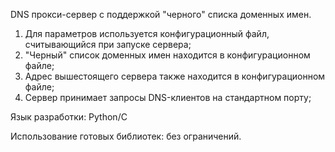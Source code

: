 DNS прокси-сервер с поддержкой "черного" списка доменных имен.
1.	Для параметров используется конфигурационный файл, считывающийся при запуске сервера;
2.	"Черный" список доменных имен находится в конфигурационном файле;
3.	Адрес вышестоящего сервера также находится в конфигурационном файле;
4.	Сервер принимает запросы DNS-клиентов на стандартном порту;

Язык разработки: Python/С

Использование готовых библиотек: без ограничений.
